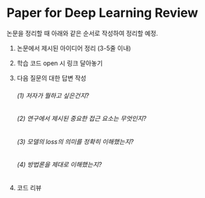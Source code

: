 # Paper for Deep Learning Review

논문을 정리할 때 아래와 같은 순서로 작성하여 정리할 예정.

1. 논문에서 제시된 아이디어 정리 (3-5줄 이내)
2. 학습 코드 open 시 링크 달아놓기
3. 다음 질문의 대한 답변 작성
   
   ###### (1) 저자가 뭘하고 싶은건지?
   ###### (2) 연구에서 제시된 중요한 접근 요소는 무엇인지?
   ###### (3) 모델의 loss의 의미를 정확히 이해했는지?
   ###### (4) 방법론을 제대로 이해했는지?
   
4. 코드 리뷰
   
